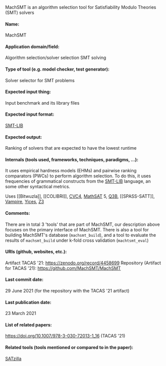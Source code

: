 MachSMT is an algorithm selection tool for Satisfiability Modulo Theories (SMT) solvers

#### Name:
MachSMT

#### Application domain/field:
Algorithm selection/solver selection
SMT solving

#### Type of tool (e.g. model checker, test generator):
Solver selector for SMT problems

#### Expected input thing:
Input benchmark and its library files

#### Expected input format:
[SMT-LIB](../../Formats/SMT-LIB.md)

#### Expected output:
Ranking of solvers that are expected to have the lowest runtime

#### Internals (tools used, frameworks, techniques, paradigms, ...):
It uses empirical hardness models (EHMs) and pairwise ranking comparators (PWCs) to perform algorithm selection.
To do this, it uses frequencies of grammatical constructs from the [SMT-LIB](../../Formats/SMT-LIB.md) language, an some other syntactical metrics.

Uses [[Bitwuzla]], [[COLIBRI]], [CVC4](../Solvers/SMT/CVC4.md), [MathSAT](../Solvers/SMT/MathSAT.md) 5, [Q3B](../Solvers/SMT/Q3B.md), [[SPASS-SATT]], [Vampire](../Provers/Vampire.md), [Yices](../Solvers/SMT/Yices.md), [Z3](../Solvers/SMT/Z3.md)

#### Comments:
There are in total 3 'tools' that are part of MachSMT, our description above focuses on the primary interface of MachSMT. There is also a tool for building MachSMT's database (`machsmt_build`), and a tool to evaluate the results of `machsmt_build` under k-fold cross validation (`machtsmt_eval`)

#### URIs (github, websites, etc.):
Artifact TACAS '21: https://zenodo.org/record/4458699
Repository (Artifact for TACAS '21): https://github.com/MachSMT/MachSMT

#### Last commit date:
29 June 2021 (for the repository with the TACAS '21 artifact)

#### Last publication date:
23 March 2021

#### List of related papers:
https://doi.org/10.1007/978-3-030-72013-1_16 (TACAS '21)

#### Related tools (tools mentioned or compared to in the paper):
[SATzilla](SATzilla.md)

